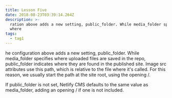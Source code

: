 ```yaml
---
title: Lesson Five
date: 2018-08-23T03:39:14.264Z
description: >-
  ration above adds a new setting, public_folder. While media_folder specifies
  where 
tags:
  - tag1
---
```

he configuration above adds a new setting, public_folder. While media_folder specifies where uploaded files are saved in the repo, public_folder indicates where they are found in the published site. Image src attributes use this path, which is relative to the file where it's called. For this reason, we usually start the path at the site root, using the opening /.



If public_folder is not set, Netlify CMS defaults to the same value as media_folder, adding an opening / if one is not included.
